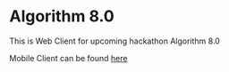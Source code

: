 # Algorithm 8.0
<p>This is Web Client for upcoming hackathon Algorithm 8.0</p>
<p>Mobile Client can be found <a href="https://github.com/ArmanKhanTech/Algorithm">here</a></p>
